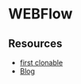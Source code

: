 # WEBFlow

## Resources

- [first clonable](https://webflow.com/made-in-webflow/website/client-first-cloneable)
- [Blog](https://www.masterflowmaker.com/blog)
